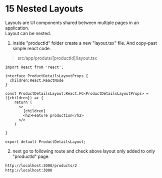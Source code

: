 # 15 Nested Layouts   

Layouts are UI components shared between multiple pages in an application.   
Layout can be nested.  

1. inside "productId" folder create a new "layout.tsx" file. And copy-past simple react code.    
>src/app/produts/[productId]/layout.tsx  
```tsx 
import React from 'react';

interface ProductDetailsLayoutProps {
  children:React.ReactNode
}

const ProductDetailsLayout:React.FC<ProductDetailsLayoutProps> = ({children}) => {
    return (
      <>
        {children}
        <h2>Feature production</h2>
      </>
    )

}

export default ProductDetailsLayout;
```

2. next go to following route and check above layout only added to only "productId" page.      
```bash 
http://localhost:3000/products/2
http://localhost:3000
```
